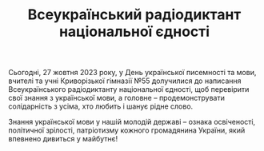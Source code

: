 ﻿---
title: Всеукраїнський радіодиктант національної єдності
---

Сьогодні, 27 жовтня 2023 року, у День української писемності та мови, вчителі та учні Криворізької гімназії №55 долучилися до написання Всеукраїнського радіодиктанту національної єдності, щоб перевірити свої знання з української мови, а головне – продемонструвати солідарність з усіма, хто любить і шанує рідне слово.

Знання української мови у нашій молодій державі – ознака освіченості, політичної зрілості, патріотизму кожного громадянина України, який впевнено дивиться у майбутнє!

<slideshow />
